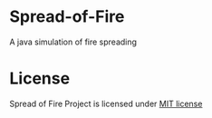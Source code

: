 Spread-of-Fire
==============

A java simulation of fire spreading

License
==============
Spread of Fire Project is licensed under [MIT license](http://opensource.org/licenses/MIT)
